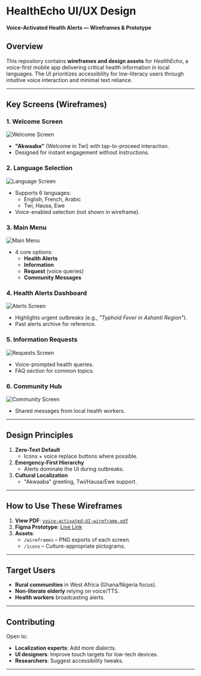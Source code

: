 # HealthEcho UI/UX Design  
**Voice-Activated Health Alerts — Wireframes & Prototype**  

## Overview  
This repository contains **wireframes and design assets** for *HealthEcho*, a voice-first mobile app delivering critical health information in local languages. The UI prioritizes accessibility for low-literacy users through intuitive voice interaction and minimal text reliance.  

---

## Key Screens (Wireframes)  
### 1. **Welcome Screen**  
![Welcome Screen](./wireframe/page1.png)  
- **"Akwaaba"** (Welcome in Twi) with tap-to-proceed interaction.  
- Designed for instant engagement without instructions.  

### 2. **Language Selection**  
![Language Screen](./wireframe/page2.png)  
- Supports 6 languages:  
  - English, French, Arabic  
  - Twi, Hausa, Ewe  
- Voice-enabled selection (not shown in wireframe).  

### 3. **Main Menu**  
![Main Menu](./wireframe/page3.png)  
- 4 core options:  
  - **Health Alerts**  
  - **Information**  
  - **Request** (voice queries)  
  - **Community Messages**  

### 4. **Health Alerts Dashboard**  
![Alerts Screen](./wireframe/page4.png)  
- Highlights urgent outbreaks (e.g., *"Typhoid Fever in Ashanti Region"*).  
- Past alerts archive for reference.  

### 5. **Information Requests**  
![Requests Screen](./wireframe/page5.png)  
- Voice-prompted health queries.  
- FAQ section for common topics.  

### 6. **Community Hub**  
![Community Screen](./wireframe/page6.png)  
- Shared messages from local health workers.  

---

## Design Principles  
1. **Zero-Text Default**  
   - Icons + voice replace buttons where possible.  
2. **Emergency-First Hierarchy**  
   - Alerts dominate the UI during outbreaks.  
3. **Cultural Localization**  
   - "Akwaaba" greeting, Twi/Hausa/Ewe support.  

---

## How to Use These Wireframes  
1. **View PDF**: [`voice-activated-UI-wireframe.pdf`](voice-activated-UI-wireframe.pdf)  
2. **Figma Prototype**: [Live Link](https://www.figma.com/proto/J7pV2WOmktHEFC5hLfWiEn/Voice-activated-UI-wire-frame?node-id=0-1&t=b9NPD0eiP7EDczQm-1) 
3. **Assets**:  
   - `/wireframes` – PNG exports of each screen.  
   - `/icons` – Culture-appropriate pictograms.  

---

## Target Users  
- **Rural communities** in West Africa (Ghana/Nigeria focus).  
- **Non-literate elderly** relying on voice/TTS.  
- **Health workers** broadcasting alerts.  

---

## Contributing  
Open to:  
- **Localization experts**: Add more dialects.  
- **UI designers**: Improve touch targets for low-tech devices.  
- **Researchers**: Suggest accessibility tweaks.  

--- 
